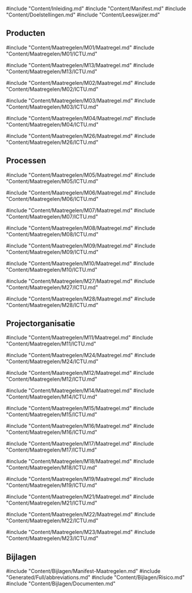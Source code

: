 #include "Content/Inleiding.md"
#include "Content/Manifest.md"
#include "Content/Doelstellingen.md"
#include "Content/Leeswijzer.md"

## Producten

#include "Content/Maatregelen/M01/Maatregel.md"
#include "Content/Maatregelen/M01/ICTU.md"

#include "Content/Maatregelen/M13/Maatregel.md"
#include "Content/Maatregelen/M13/ICTU.md"

#include "Content/Maatregelen/M02/Maatregel.md"
#include "Content/Maatregelen/M02/ICTU.md"

#include "Content/Maatregelen/M03/Maatregel.md"
#include "Content/Maatregelen/M03/ICTU.md"

#include "Content/Maatregelen/M04/Maatregel.md"
#include "Content/Maatregelen/M04/ICTU.md"

#include "Content/Maatregelen/M26/Maatregel.md"
#include "Content/Maatregelen/M26/ICTU.md"

## Processen

#include "Content/Maatregelen/M05/Maatregel.md"
#include "Content/Maatregelen/M05/ICTU.md"

#include "Content/Maatregelen/M06/Maatregel.md"
#include "Content/Maatregelen/M06/ICTU.md"

#include "Content/Maatregelen/M07/Maatregel.md"
#include "Content/Maatregelen/M07/ICTU.md"

#include "Content/Maatregelen/M08/Maatregel.md"
#include "Content/Maatregelen/M08/ICTU.md"

#include "Content/Maatregelen/M09/Maatregel.md"
#include "Content/Maatregelen/M09/ICTU.md"

#include "Content/Maatregelen/M10/Maatregel.md"
#include "Content/Maatregelen/M10/ICTU.md"

#include "Content/Maatregelen/M27/Maatregel.md"
#include "Content/Maatregelen/M27/ICTU.md"

#include "Content/Maatregelen/M28/Maatregel.md"
#include "Content/Maatregelen/M28/ICTU.md"

## Projectorganisatie

#include "Content/Maatregelen/M11/Maatregel.md"
#include "Content/Maatregelen/M11/ICTU.md"

#include "Content/Maatregelen/M24/Maatregel.md"
#include "Content/Maatregelen/M24/ICTU.md"

#include "Content/Maatregelen/M12/Maatregel.md"
#include "Content/Maatregelen/M12/ICTU.md"

#include "Content/Maatregelen/M14/Maatregel.md"
#include "Content/Maatregelen/M14/ICTU.md"

#include "Content/Maatregelen/M15/Maatregel.md"
#include "Content/Maatregelen/M15/ICTU.md"

#include "Content/Maatregelen/M16/Maatregel.md"
#include "Content/Maatregelen/M16/ICTU.md"

#include "Content/Maatregelen/M17/Maatregel.md"
#include "Content/Maatregelen/M17/ICTU.md"

#include "Content/Maatregelen/M18/Maatregel.md"
#include "Content/Maatregelen/M18/ICTU.md"

#include "Content/Maatregelen/M19/Maatregel.md"
#include "Content/Maatregelen/M19/ICTU.md"

#include "Content/Maatregelen/M21/Maatregel.md"
#include "Content/Maatregelen/M21/ICTU.md"

#include "Content/Maatregelen/M22/Maatregel.md"
#include "Content/Maatregelen/M22/ICTU.md"

#include "Content/Maatregelen/M23/Maatregel.md"
#include "Content/Maatregelen/M23/ICTU.md"

## Bijlagen

#include "Content/Bijlagen/Manifest-Maatregelen.md"
#include "Generated/Full/abbreviations.md"
#include "Content/Bijlagen/Risico.md"
#include "Content/Bijlagen/Documenten.md"
